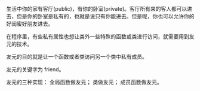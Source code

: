 生活中你的家有客厅(public)，有你的卧室(private)。客厅所有来的客人都可以进去，但是你的卧室是私有的，也就是说只有你能进去。但是呢，你也可以允许你的好闺蜜好朋友进去。

在程序里，有些私有属性也想让类外一些特殊的函数或类进行访问，就需要用到友元的技术。

友元的目的就是让一个函数或者类访问另一个类中私有成员。

友元的关键字为 friend。

友元的三种实现：
    全局函数做友元；
    类做友元；
    成员函数做友元。

